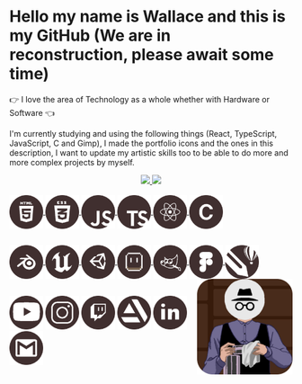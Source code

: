 # Hello my name is Wallace and this is my GitHub (We are in reconstruction, please await some time) #

👉 I love the area of Technology as a whole whether with Hardware or Software 👈

I'm currently studying and using the following things (React, TypeScript, JavaScript, C and Gimp), I made the portfolio icons and the ones in this description, I want to update my artistic skills too to be able to do more and more complex projects by myself.

<div align="center">
  <a href="https://github.com/wallacetcbrasil">
  <img height="160em" src="https://github-readme-stats.vercel.app/api?username=wallacetcbrasil&show_icons=true&theme=dracula&include_all_commits=true&count_private=true"/>
  <img height="160em" src="https://github-readme-stats.vercel.app/api/top-langs/?username=wallacetcbrasil&layout=compact&langs_count=10&theme=dracula"/>
</div>

<div style="display: inline_block"><br>
  <img align="center" alt="HTML" height="60" width="60" src="img/HTML.svg">
  <img align="center" alt="CSS" height="60" width="60" src="img/CSS.svg">
  <img align="center" alt="JavaScript" height="60" width="60" src="img/JS.svg">
  <img align="center" alt="TypeScript" height="60" width="60" src="img/Typescript.svg">
  <img align="center" alt="React" height="60" width="60" src="img/React.svg">
  <img align="center" alt="C" height="60" width="60" src="img/C.svg"> 
  
## 
  
  <img align="center" alt="Blender" height="60" width="60" src="img/Blender.svg">
  <img align="center" alt="Unreal Engine" height="60" width="60" src="img/UE.svg">
  <img align="center" alt="Unity" height="60" width="60" src="img/Unity.svg">
  <img align="center" alt="Aseprite" height="60" width="60" src="img/Aseprite.svg">
  <img align="center" alt="Gimp" height="60" width="60" src="img/Gimp.svg">
  <img align="center" alt="Figma" height="60" width="60" src="img/Figma.svg">
  <img align="center" alt="Corel Draw" height="60" width="60" src="img/CorelDraw.svg">
  <img align="right" alt="pic" height="170" src="img/iconebrasil.svg">
</div>
  
##
  
<div> 
  <a href="https://www.youtube.com/c/MONOKINBR" target="_blank"><img src="img/Youtube.svg" height="60" width="60" target="_blank"></a>
  <a href="https://www.instagram.com/wallacetcbrasil/" target="_blank"><img src="img/Instagram.svg" height="60" width="60" target="_blank"></a>
 	<a href="https://www.twitch.tv/monokin_br" target="_blank"><img src="img/Twitch.svg" height="60" width="60" target="_blank"></a>
  <a href="https://www.artstation.com/wallacetcbrasil" target="_blank"><img src="img/Artstation.svg" height="60" width="60" target="_blank"></a>
  <a href="https://www.linkedin.com/in/wallacetcbrasil/" target="_blank"><img src="img/Linkedin.svg" height="60" width="60" target="_blank"></a> 
  <a href = "mailto:wallacetcbrasil@gmail.com"><img src="img/Gmail.svg" height="60" width="60" target="_blank"></a>
</div>
